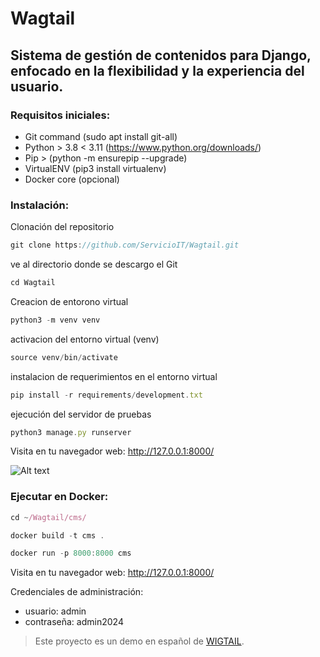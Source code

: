 # Wagtail
## Sistema de gestión de contenidos para Django, enfocado en la flexibilidad y la experiencia del usuario.

### Requisitos iniciales:

- Git command (sudo apt install git-all)
- Python > 3.8 < 3.11 (https://www.python.org/downloads/)
- Pip > (python -m ensurepip --upgrade)
- VirtualENV (pip3 install virtualenv)
- Docker core (opcional)

### Instalación:

Clonación del repositorio
```javascript
git clone https://github.com/ServicioIT/Wagtail.git
```
ve al directorio donde se descargo el Git
```javascript
cd Wagtail
```
Creacion de entorono virtual
```javascript
python3 -m venv venv
```
activacion del entorno virtual (venv)
```javascript
source venv/bin/activate
```
instalacion de requerimientos en el entorno virtual
```javascript
pip install -r requirements/development.txt 
```
ejecución del servidor de pruebas
```javascript
python3 manage.py runserver
```
Visita en tu navegador web: http://127.0.0.1:8000/

![Alt text](https://docs.wagtail.org/en/stable/_images/tutorial_1.png)

### Ejecutar en Docker:
```javascript
cd ~/Wagtail/cms/
```
```javascript
docker build -t cms .
```
```javascript
docker run -p 8000:8000 cms
```
Visita en tu navegador web: http://127.0.0.1:8000/

Credenciales de administración:
- usuario: admin
- contraseña: admin2024

> Este proyecto es un demo en español de [WIGTAIL](https://github.com/wagtail/wagtail).

